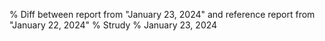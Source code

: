 % Diff between report from "January 23, 2024" and reference report from "January 22, 2024"
% Strudy
% January 23, 2024


